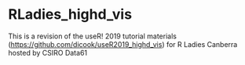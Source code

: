# RLadies_highd_vis
This is a revision of the useR! 2019 tutorial materials (https://github.com/dicook/useR2019_highd_vis) for R Ladies Canberra hosted by CSIRO Data61
